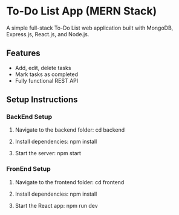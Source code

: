 # To-Do List App (MERN Stack)

A simple full-stack To-Do List web application built with MongoDB, Express.js, React.js, and Node.js.

## Features
- Add, edit, delete tasks
- Mark tasks as completed
- Fully functional REST API

## Setup Instructions

### BackEnd Setup
1. Navigate to the backend folder: cd backend

2. Install dependencies: npm install

3. Start the server: npm start


### FronEnd Setup

1. Navigate to the frontend folder: cd frontend

2. Install dependencies: npm install

3. Start the React app: npm run dev
